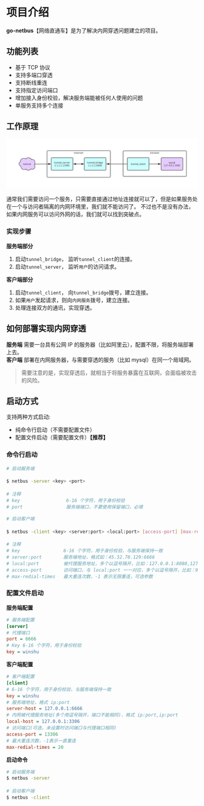 # 项目介绍

**go-netbus**【网络直通车】是为了解决内网穿透问题建立的项目。

## 功能列表

- 基于 TCP 协议
- 支持多端口穿透
- 支持断线重连
- 支持指定访问端口
- 增加接入身份校验，解决服务端能被任何人使用的问题
- 单服务支持多个连接

## 工作原理

![netbus_architecture](doc/netbus_architecture.png)

通常我们需要访问一个服务，只需要直接通过地址连接就可以了，但是如果服务处在一个与访问者隔离的内网环境里，我们就不能访问了。
不过也不是没有办法，如果内网服务可以访问外网的话，我们就可以找到突破点。

### 实现步骤

**服务端部分**
1. 启动`tunnel_bridge`， 监听`tunnel_client`的连接。
2. 启动`tunnel_server`， 监听`用户`的访问请求。

**客户端部分**
1. 启动`tunnel_client`， 向`tunnel_bridge`拨号，建立连接。
2. 如果`用户`发起请求，则向`内网服务`拨号，建立连接。
3. 处理连接双方的通讯，实现穿透。

## 如何部署实现内网穿透

**服务端** 需要一台具有公网 IP 的服务器（比如阿里云），配置不限，将服务端部署上去。  
**客户端** 部署在内网服务器，与需要穿透的服务（比如 mysql）在同一个局域网。

> 需要注意的是，实现穿透后，就相当于将服务暴露在互联网，会面临被攻击的风险。

## 启动方式

支持两种方式启动:

- 纯命令行启动（不需要配置文件）
- 配置文件启动（需要配置文件）**【推荐】**

### 命令行启动

```bash
# 启动服务端

$ netbus -server <key> <port>

# 注释
# key                 6-16 个字符，用于身份校验
# port                服务端端口，不要使用保留端口，必填

```

```bash
# 启动客户端

$ netbus -client <key> <server:port> <local:port> [access-port] [max-redial-times]

# 注释
# key                6-16 个字符，用于身份校验，与服务端保持一致
# server:port        服务端地址，格式如：45.32.78.129:6666
# local:port         被代理服务地址，多个以逗号隔开，比如：127.0.0.1:8080,127.0.0.1:9200
# access-port        访问端口，与 local:port 一一对应，多个以逗号隔开，比如：9090,10200， 可选，若未填访问端口保持与 local:port 一致
# max-redial-times   最大重连次数，-1 表示无限重连，可选参数
```

### 配置文件启动

**服务端配置**
```ini
# 服务端配置
[server]
# 代理端口
port = 6666
# Key 6-16 个字符，用于身份校验
key = winshu
```

**客户端配置**
```ini
# 客户端配置
[client]
# 6-16 个字符，用于身份校验，与服务端保持一致
key = winshu
# 服务端地址，格式 ip:port
server-host = 127.0.0.1:6666
# 内网被代理服务地址(多个用逗号隔开，端口不能相同)，格式 ip:port,ip:port
local-host = 127.0.0.1:3306
# 访问端口(可选，未设置时访问端口与代理端口相同)
access-port = 13306
# 最大重连次数，-1表示一直重连
max-redial-times = 20
```

**启动命令**
```bash
# 启动服务端
$ netbus -server

# 启动客户端
$ netbus -client
```